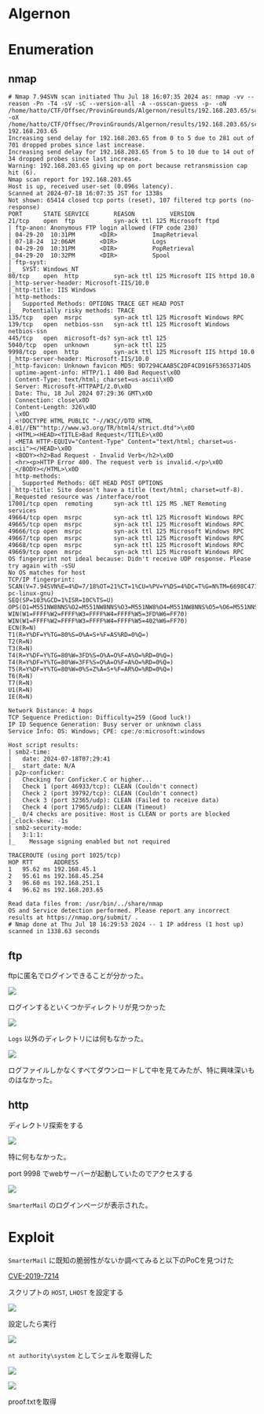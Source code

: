 # Algernon

# Enumeration

## nmap

```
# Nmap 7.94SVN scan initiated Thu Jul 18 16:07:35 2024 as: nmap -vv --reason -Pn -T4 -sV -sC --version-all -A --osscan-guess -p- -oN /home/hatto/CTF/Offsec/ProvinGrounds/Algernon/results/192.168.203.65/scans/_full_tcp_nmap.txt -oX /home/hatto/CTF/Offsec/ProvinGrounds/Algernon/results/192.168.203.65/scans/xml/_full_tcp_nmap.xml 192.168.203.65
Increasing send delay for 192.168.203.65 from 0 to 5 due to 281 out of 701 dropped probes since last increase.
Increasing send delay for 192.168.203.65 from 5 to 10 due to 14 out of 34 dropped probes since last increase.
Warning: 192.168.203.65 giving up on port because retransmission cap hit (6).
Nmap scan report for 192.168.203.65
Host is up, received user-set (0.096s latency).
Scanned at 2024-07-18 16:07:35 JST for 1338s
Not shown: 65414 closed tcp ports (reset), 107 filtered tcp ports (no-response)
PORT      STATE SERVICE       REASON          VERSION
21/tcp    open  ftp           syn-ack ttl 125 Microsoft ftpd
| ftp-anon: Anonymous FTP login allowed (FTP code 230)
| 04-29-20  10:31PM       <DIR>          ImapRetrieval
| 07-18-24  12:06AM       <DIR>          Logs
| 04-29-20  10:31PM       <DIR>          PopRetrieval
|_04-29-20  10:32PM       <DIR>          Spool
| ftp-syst: 
|_  SYST: Windows_NT
80/tcp    open  http          syn-ack ttl 125 Microsoft IIS httpd 10.0
|_http-server-header: Microsoft-IIS/10.0
|_http-title: IIS Windows
| http-methods: 
|   Supported Methods: OPTIONS TRACE GET HEAD POST
|_  Potentially risky methods: TRACE
135/tcp   open  msrpc         syn-ack ttl 125 Microsoft Windows RPC
139/tcp   open  netbios-ssn   syn-ack ttl 125 Microsoft Windows netbios-ssn
445/tcp   open  microsoft-ds? syn-ack ttl 125
5040/tcp  open  unknown       syn-ack ttl 125
9998/tcp  open  http          syn-ack ttl 125 Microsoft IIS httpd 10.0
|_http-server-header: Microsoft-IIS/10.0
|_http-favicon: Unknown favicon MD5: 9D7294CAAB5C2DF4CD916F53653714D5
| uptime-agent-info: HTTP/1.1 400 Bad Request\x0D
| Content-Type: text/html; charset=us-ascii\x0D
| Server: Microsoft-HTTPAPI/2.0\x0D
| Date: Thu, 18 Jul 2024 07:29:36 GMT\x0D
| Connection: close\x0D
| Content-Length: 326\x0D
| \x0D
| <!DOCTYPE HTML PUBLIC "-//W3C//DTD HTML 4.01//EN""http://www.w3.org/TR/html4/strict.dtd">\x0D
| <HTML><HEAD><TITLE>Bad Request</TITLE>\x0D
| <META HTTP-EQUIV="Content-Type" Content="text/html; charset=us-ascii"></HEAD>\x0D
| <BODY><h2>Bad Request - Invalid Verb</h2>\x0D
| <hr><p>HTTP Error 400. The request verb is invalid.</p>\x0D
|_</BODY></HTML>\x0D
| http-methods: 
|_  Supported Methods: GET HEAD POST OPTIONS
| http-title: Site doesn't have a title (text/html; charset=utf-8).
|_Requested resource was /interface/root
17001/tcp open  remoting      syn-ack ttl 125 MS .NET Remoting services
49664/tcp open  msrpc         syn-ack ttl 125 Microsoft Windows RPC
49665/tcp open  msrpc         syn-ack ttl 125 Microsoft Windows RPC
49666/tcp open  msrpc         syn-ack ttl 125 Microsoft Windows RPC
49667/tcp open  msrpc         syn-ack ttl 125 Microsoft Windows RPC
49668/tcp open  msrpc         syn-ack ttl 125 Microsoft Windows RPC
49669/tcp open  msrpc         syn-ack ttl 125 Microsoft Windows RPC
OS fingerprint not ideal because: Didn't receive UDP response. Please try again with -sSU
No OS matches for host
TCP/IP fingerprint:
SCAN(V=7.94SVN%E=4%D=7/18%OT=21%CT=1%CU=%PV=Y%DS=4%DC=T%G=N%TM=6698C471%P=x86_64-pc-linux-gnu)
SEQ(SP=103%GCD=1%ISR=10C%TS=U)
OPS(O1=M551NW8NNS%O2=M551NW8NNS%O3=M551NW8%O4=M551NW8NNS%O5=%O6=M551NNS)
WIN(W1=FFFF%W2=FFFF%W3=FFFF%W4=FFFF%W5=3FD%W6=FF70)
WIN(W1=FFFF%W2=FFFF%W3=FFFF%W4=FFFF%W5=402%W6=FF70)
ECN(R=N)
T1(R=Y%DF=Y%TG=80%S=O%A=S+%F=AS%RD=0%Q=)
T2(R=N)
T3(R=N)
T4(R=Y%DF=Y%TG=80%W=3FD%S=O%A=O%F=A%O=%RD=0%Q=)
T4(R=Y%DF=Y%TG=80%W=3FF%S=O%A=O%F=A%O=%RD=0%Q=)
T5(R=Y%DF=Y%TG=80%W=0%S=Z%A=S+%F=AR%O=%RD=0%Q=)
T6(R=N)
T7(R=N)
U1(R=N)
IE(R=N)

Network Distance: 4 hops
TCP Sequence Prediction: Difficulty=259 (Good luck!)
IP ID Sequence Generation: Busy server or unknown class
Service Info: OS: Windows; CPE: cpe:/o:microsoft:windows

Host script results:
| smb2-time: 
|   date: 2024-07-18T07:29:41
|_  start_date: N/A
| p2p-conficker: 
|   Checking for Conficker.C or higher...
|   Check 1 (port 46933/tcp): CLEAN (Couldn't connect)
|   Check 2 (port 39792/tcp): CLEAN (Couldn't connect)
|   Check 3 (port 32365/udp): CLEAN (Failed to receive data)
|   Check 4 (port 17965/udp): CLEAN (Timeout)
|_  0/4 checks are positive: Host is CLEAN or ports are blocked
|_clock-skew: -1s
| smb2-security-mode: 
|   3:1:1: 
|_    Message signing enabled but not required

TRACEROUTE (using port 1025/tcp)
HOP RTT      ADDRESS
1   95.62 ms 192.168.45.1
2   95.61 ms 192.168.45.254
3   96.60 ms 192.168.251.1
4   96.62 ms 192.168.203.65

Read data files from: /usr/bin/../share/nmap
OS and Service detection performed. Please report any incorrect results at https://nmap.org/submit/ .
# Nmap done at Thu Jul 18 16:29:53 2024 -- 1 IP address (1 host up) scanned in 1338.63 seconds
```

## ftp

ftpに匿名でログインできることが分かった。

![](screenshot/image-20240718163350805.png)

ログインするといくつかディレクトリが見つかった

![](screenshot/image-20240718163536013.png)

`Logs` 以外のディレクトリには何もなかった。

![](screenshot/image-20240718171807684.png)

ログファイルしかなくすべてダウンロードして中を見てみたが、特に興味深いものはなかった。

## http

ディレクトリ探索をする

![](screenshot/image-20240718162438702.png)

特に何もなかった。

port 9998 でwebサーバーが起動していたのでアクセスする

![](screenshot/image-20240718172017122.png)

`SmarterMail` のログインページが表示された。

# Exploit

`SmarterMail` に既知の脆弱性がないか調べてみると以下のPoCを見つけた

[CVE-2019-7214](https://github.com/devzspy/CVE-2019-7214)

スクリプトの `HOST`, `LHOST` を設定する

![](screenshot/image-20240718172251675.png)

設定したら実行

![](screenshot/image-20240718172410397.png)

`nt authority\system` としてシェルを取得した

![](screenshot/image-20240718172453526.png)

![](screenshot/image-20240718172556503.png)

proof.txtを取得